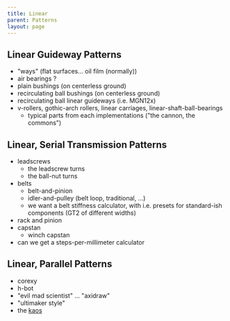 ```yaml
---
title: Linear
parent: Patterns
layout: page
---
```


## Linear Guideway Patterns 

- "ways" (flat surfaces... oil film (normally)) 
- air bearings ? 
- plain bushings (on centerless ground)
- recirculating ball bushings (on centerless ground) 
- recirculating ball linear guideways (i.e. MGN12x)
- v-rollers, gothic-arch rollers, linear carriages, linear-shaft-ball-bearings
	- typical parts from each implementations ("the cannon, the commons")

## Linear, Serial Transmission Patterns 

- leadscrews
	- the leadscrew turns 
	- the ball-nut turns 
- belts
	- belt-and-pinion 
	- idler-and-pulley (belt loop, traditional, ...)
  - we want a belt stiffness calculator, with i.e. presets for standard-ish components (GT2 of different widths)
- rack and pinion 
- capstan 
	- winch capstan 
- can we get a steps-per-millimeter calculator 

## Linear, Parallel Patterns 

- corexy 
- h-bot
- "evil mad scientist" ... "axidraw" 
- "ultimaker style" 
- the [kaos](https://www.bell-everman.com/products/linear-positioning/kaos-oem) 
